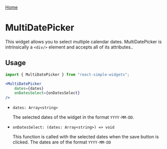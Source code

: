 [Home](../../../README.md)

# MultiDatePicker

This widget allows you to select multiple calendar dates. MultiDatePicker is intrinsically a `<div/>` element and accepts all of its attributes..

## Usage

```jsx
import { MultiDatePicker } from "react-simple-widgets"; 

<MultiDatePicker
    dates={dates}
    onDatesSelect={onDatesSelect}
/>
```

-   `dates: Array<string>`

    The selected dates of the widget in the format `YYYY-MM-DD`.
    
-   `onDatesSelect: (dates: Array<string>) => void`

    This function is called with the selected dates when the save button is clicked. The dates are of the format `YYYY-MM-DD`
